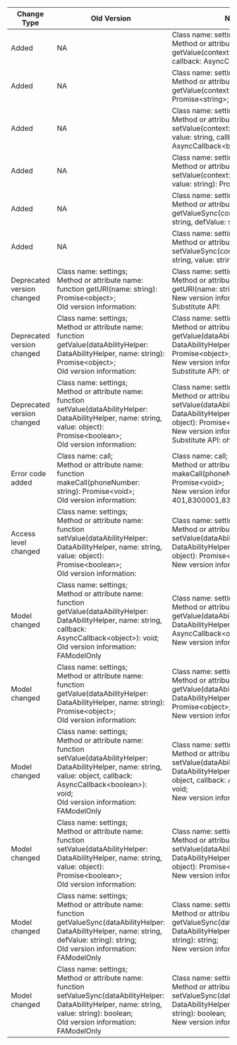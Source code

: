| Change Type | Old Version | New Version | d.ts File |
| ---- | ------ | ------ | -------- |
|Added|NA|Class name: settings;<br>Method or attribute name: function getValue(context: Context, name: string, callback: AsyncCallback\<string>): void;|@ohos.settings.d.ts|
|Added|NA|Class name: settings;<br>Method or attribute name: function getValue(context: Context, name: string): Promise\<string>;|@ohos.settings.d.ts|
|Added|NA|Class name: settings;<br>Method or attribute name: function setValue(context: Context, name: string, value: string, callback: AsyncCallback\<boolean>): void;|@ohos.settings.d.ts|
|Added|NA|Class name: settings;<br>Method or attribute name: function setValue(context: Context, name: string, value: string): Promise\<boolean>;|@ohos.settings.d.ts|
|Added|NA|Class name: settings;<br>Method or attribute name: function getValueSync(context: Context, name: string, defValue: string): string;|@ohos.settings.d.ts|
|Added|NA|Class name: settings;<br>Method or attribute name: function setValueSync(context: Context, name: string, value: string): boolean;|@ohos.settings.d.ts|
|Deprecated version changed|Class name: settings;<br>Method or attribute name: function getURI(name: string): Promise\<object>;<br>Old version information: |Class name: settings;<br>Method or attribute name: function getURI(name: string): Promise\<object>;<br>New version information: 9<br>Substitute API: |@ohos.settings.d.ts|
|Deprecated version changed|Class name: settings;<br>Method or attribute name: function getValue(dataAbilityHelper: DataAbilityHelper, name: string): Promise\<object>;<br>Old version information: |Class name: settings;<br>Method or attribute name: function getValue(dataAbilityHelper: DataAbilityHelper, name: string): Promise\<object>;<br>New version information: 9<br>Substitute API: ohos.settings#getValue|@ohos.settings.d.ts|
|Deprecated version changed|Class name: settings;<br>Method or attribute name: function setValue(dataAbilityHelper: DataAbilityHelper, name: string, value: object): Promise\<boolean>;<br>Old version information: |Class name: settings;<br>Method or attribute name: function setValue(dataAbilityHelper: DataAbilityHelper, name: string, value: object): Promise\<boolean>;<br>New version information: 9<br>Substitute API: ohos.settings#setValue|@ohos.settings.d.ts|
|Error code added|Class name: call;<br>Method or attribute name: function makeCall(phoneNumber: string): Promise\<void>;<br>Old version information: |Class name: call;<br>Method or attribute name: function makeCall(phoneNumber: string): Promise\<void>;<br>New version information: 401,8300001,8300002,8300003,8300999|@ohos.telephony.call.d.ts|
|Access level changed|Class name: settings;<br>Method or attribute name: function setValue(dataAbilityHelper: DataAbilityHelper, name: string, value: object): Promise\<boolean>;<br>Old version information: |Class name: settings;<br>Method or attribute name: function setValue(dataAbilityHelper: DataAbilityHelper, name: string, value: object): Promise\<boolean>;<br>New version information: systemapi|@ohos.settings.d.ts|
|Model changed|Class name: settings;<br>Method or attribute name: function getValue(dataAbilityHelper: DataAbilityHelper, name: string, callback: AsyncCallback\<object>): void;<br>Old version information: FAModelOnly|Class name: settings;<br>Method or attribute name: function getValue(dataAbilityHelper: DataAbilityHelper, name: string, callback: AsyncCallback\<object>): void;<br>New version information: famodelonly|@ohos.settings.d.ts|
|Model changed|Class name: settings;<br>Method or attribute name: function getValue(dataAbilityHelper: DataAbilityHelper, name: string): Promise\<object>;<br>Old version information: |Class name: settings;<br>Method or attribute name: function getValue(dataAbilityHelper: DataAbilityHelper, name: string): Promise\<object>;<br>New version information: famodelonly|@ohos.settings.d.ts|
|Model changed|Class name: settings;<br>Method or attribute name: function setValue(dataAbilityHelper: DataAbilityHelper, name: string, value: object, callback: AsyncCallback\<boolean>): void;<br>Old version information: FAModelOnly|Class name: settings;<br>Method or attribute name: function setValue(dataAbilityHelper: DataAbilityHelper, name: string, value: object, callback: AsyncCallback\<boolean>): void;<br>New version information: famodelonly|@ohos.settings.d.ts|
|Model changed|Class name: settings;<br>Method or attribute name: function setValue(dataAbilityHelper: DataAbilityHelper, name: string, value: object): Promise\<boolean>;<br>Old version information: |Class name: settings;<br>Method or attribute name: function setValue(dataAbilityHelper: DataAbilityHelper, name: string, value: object): Promise\<boolean>;<br>New version information: famodelonly|@ohos.settings.d.ts|
|Model changed|Class name: settings;<br>Method or attribute name: function getValueSync(dataAbilityHelper: DataAbilityHelper, name: string, defValue: string): string;<br>Old version information: FAModelOnly|Class name: settings;<br>Method or attribute name: function getValueSync(dataAbilityHelper: DataAbilityHelper, name: string, defValue: string): string;<br>New version information: famodelonly|@ohos.settings.d.ts|
|Model changed|Class name: settings;<br>Method or attribute name: function setValueSync(dataAbilityHelper: DataAbilityHelper, name: string, value: string): boolean;<br>Old version information: FAModelOnly|Class name: settings;<br>Method or attribute name: function setValueSync(dataAbilityHelper: DataAbilityHelper, name: string, value: string): boolean;<br>New version information: famodelonly|@ohos.settings.d.ts|
